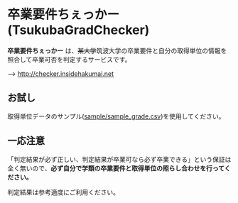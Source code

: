 # 卒業要件ちぇっかー(TsukubaGradChecker)
**卒業要件ちぇっかー** は、~~某大学~~筑波大学の卒業要件と自分の取得単位の情報を照合して卒業可否を判定するサービスです。

--> http://checker.insidehakumai.net

## お試し
取得単位データのサンプル([sample/sample_grade.csv](/sample/sample_grade.csv))を使用してください。

## 一応注意
「判定結果が必ず正しい、判定結果が卒業可なら必ず卒業できる」という保証は全く無いので、**必ず自分で学類の卒業要件と取得単位の照らし合わせを行ってください。**  

判定結果は参考適度にご利用ください。